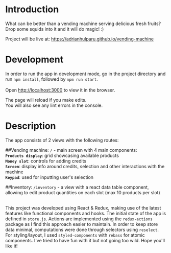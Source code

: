 # Introduction

What can be better than a vending machine serving delicious fresh fruits?
Drop some squids into it and it will do magic! :) 

Project will be live at: https://adrianhulparu.github.io/vending-machine

# Development

In order to run the app in development mode, go in the project directory and run
`npm install`, followed by `npm run start`. <br><br>Open [http://localhost:3000](http://localhost:3000) to view it in the browser.

The page will reload if you make edits.<br>
You will also see any lint errors in the console.

# Description

The app consists of 2 views with the following routes: <br>
 
##Vending machine: 
`/` - main screen with 4 main components:<br>
**`Products display`**: grid showcasing available products<br>
**`Money slot`**: controls for adding credits<br>
**`Screen`**: display info around credits, selection and other interactions with the machine<br>
**`Keypad`**: used for inputting user's selection<br>

##Inventory: 
`/inventory` - a view with a react data table component, allowing to edit product quantities on each slot (max 10 products per slot) <br><br>

This project was developed using React & Redux, making use of the latest features like functional components and hooks.
The initial state of the app is defined in `store.js`. 
Actions are implemented using the `redux-actions` package as I find this approach easier to maintain.
In order to keep store data minimal, computations were done through selectors using `reselect`.
For styling/layout, I used `styled-components` with `rebass` for atomic components. 
I've tried to have fun with it but not going too wild. Hope you'll like it!
